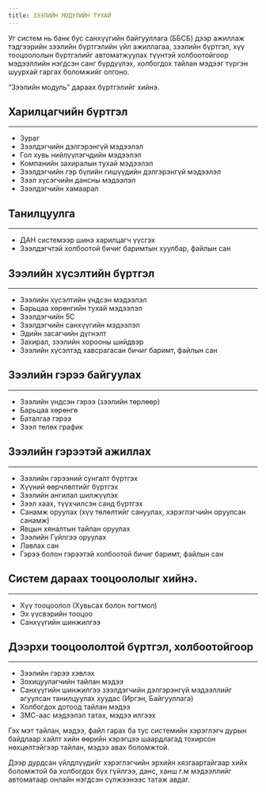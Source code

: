 ```yaml
---
title: ЗЭЭЛИЙН МОДУЛИЙН ТУХАЙ
---
```

 Уг систем нь банк бус санхүүгийн байгууллага (ББСБ) дээр ажиллаж тэдгээрийн зээлийн бүртгэлийн үйл ажиллагаа, зээлийн бүртгэл, хүү тооцоололын бүртгэлийг автоматжуулах түүнтэй холбоотойгоор мэдээллийн нэгдсэн санг бүрдүүлэх, холбогдох тайлан мэдээг түргэн шуурхай гаргах боломжийг олгоно.

  “Зээлийн модуль” дараах бүртгэлийг хийнэ.

## Харилцагчийн бүртгэл
---
 -  Зураг 
 -   Зээлдэгчийн дэлгэрэнгүй мэдээлэл
 -  Гол хувь нийлүүлэгчдийн мэдээлэл
 -  Компанийн захиралын тухай мэдээлэл
 -  Зээлдэгчийн гэр бүлийн гишүүдийн дэлгэрэнгүй мэдээлэл
 -  Зээл хүсэгчийн дансны мэдээлэл
 -  Зээлдэгчийн хамаарал

 ## Танилцуулга
 ---
- ДАН системээр шинэ харилцагч үүсгэх
- Зээлдэгчтэй холбоотой бичиг баримтын хуулбар, файлын сан

## Зээлийн хүсэлтийн бүртгэл
---
 - Зээлийн хүсэлтийн үндсэн мэдээлэл
 -  Барьцаа хөрөнгийн тухай мэдээлэл
 -  Зээлдэгчийн 5C
 -  Зээлдэгчийн санхүүгийн мэдээлэл
 -  Эдийн засагчийн дүгнэлт
 -  Захирал, зээлийн хорооны шийдвэр
 -  Зээлийн хүсэлтэд хавсрагасан бичиг баримт, файлын сан
    
## Зээлийн гэрээ байгуулах
---
-  Зээлийн үндсэн гэрээ (зээлийн төрлөөр)
-  Барьцаа хөрөнгө 
-  Баталгаа гэрээ 
-  Зээл төлөх график 
 
 ## Зээлийн гэрээтэй ажиллах
 ---
 -  Зээлийн гэрээний сунгалт бүртгэх 
 -  Хүүний өөрчлөлтийг бүртгэх 
 -  Зээлийн ангилал шилжүүлэх 
 -  Зээл хаах, түүхчилсэн санд бүртгэх 
 -  Санамж оруулах (хүү төлөлтийг сануулах, хэрэглэгчийн оруулсан санамж) 
 -  Явцын хяналтын тайлан оруулах 
 -  Зээлийн Гүйлгээ оруулах 
 -  Лавлах сан 
 -  Гэрээ болон гэрээтэй холбоотой бичиг баримт, файлын сан

## Систем дараах тооцоололыг хийнэ.
---
-   Хүү тооцоолол (Хувьсах болон тогтмол)
-   Эх үүсвэрийн тооцоо
-   Санхүүгийн шинжилгээ

## Дээрхи тооцоололтой бүртгэл, холбоотойгоор
---
- Зээлийн гэрээ  хэвлэх
- Зохицуулагчийн  тайлан мэдээ
- Санхүүгийн шинжилгээ зээлдэгчийн дэлгэрэнгүй мэдээллийг агуулсан танилцуулах хуудас (Иргэн, Байгууллага)
- Холбогдох дотоод тайлан мэдээ
- ЗМС-аас мэдээлэл татах, мэдээ илгээх

 Гэх мэт тайлан, мэдээ, файл гарах ба тус системийн хэрэглэгч дурын байдлаар хайлт хийн өөрийн хэрэгцээ шаардлагад тохирсон нөхцөлтэйгээр тайлан, мэдээ авах боломжтой.

Дээр дурдсан үйлдлүүдийг хэрэглэгчийн эрхийн хязгаартайгаар хийх боломжтой ба холбогдох бүх гүйлгээ, данс, ханш г.м мэдээллийг автоматаар онлайн нэгдсэн сүлжээнээс татаж авдаг.
    


